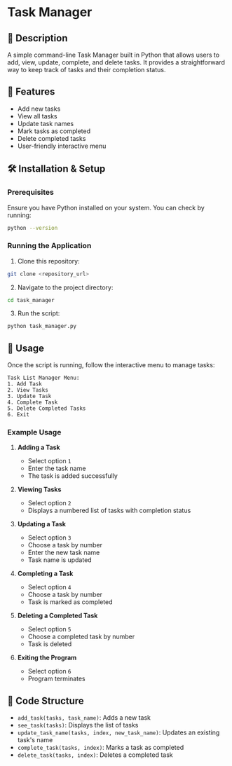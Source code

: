 # Task Manager

## 📌 Description
A simple command-line Task Manager built in Python that allows users to add, view, update, complete, and delete tasks. It provides a straightforward way to keep track of tasks and their completion status.

## 🚀 Features
- Add new tasks
- View all tasks
- Update task names
- Mark tasks as completed
- Delete completed tasks
- User-friendly interactive menu

## 🛠️ Installation & Setup
### Prerequisites
Ensure you have Python installed on your system. You can check by running:
```sh
python --version
```

### Running the Application
1. Clone this repository:
```sh
git clone <repository_url>
```
2. Navigate to the project directory:
```sh
cd task_manager
```
3. Run the script:
```sh
python task_manager.py
```

## 📖 Usage
Once the script is running, follow the interactive menu to manage tasks:
```
Task List Manager Menu:
1. Add Task
2. View Tasks
3. Update Task
4. Complete Task
5. Delete Completed Tasks
6. Exit
```

### Example Usage
1. **Adding a Task**
   - Select option `1`
   - Enter the task name
   - The task is added successfully

2. **Viewing Tasks**
   - Select option `2`
   - Displays a numbered list of tasks with completion status

3. **Updating a Task**
   - Select option `3`
   - Choose a task by number
   - Enter the new task name
   - Task name is updated

4. **Completing a Task**
   - Select option `4`
   - Choose a task by number
   - Task is marked as completed

5. **Deleting a Completed Task**
   - Select option `5`
   - Choose a completed task by number
   - Task is deleted

6. **Exiting the Program**
   - Select option `6`
   - Program terminates

## 🔧 Code Structure
- `add_task(tasks, task_name)`: Adds a new task
- `see_task(tasks)`: Displays the list of tasks
- `update_task_name(tasks, index, new_task_name)`: Updates an existing task's name
- `complete_task(tasks, index)`: Marks a task as completed
- `delete_task(tasks, index)`: Deletes a completed task
